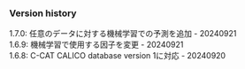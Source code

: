 ### Version history
1.7.0: 任意のデータに対する機械学習での予測を追加 - 20240921  
1.6.9: 機械学習で使用する因子を変更 - 20240921  
1.6.8: C-CAT CALICO database version 1に対応 - 20240920  
